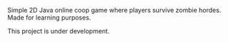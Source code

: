 Simple 2D Java online coop game where players survive zombie hordes. Made for learning purposes.

This project is under development.